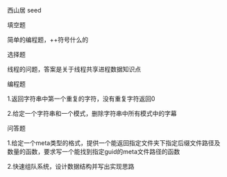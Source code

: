 西山居 seed

填空题

简单的编程题，++符号什么的

选择题

线程的问题，答案是关于线程共享进程数据知识点

编程题

1.返回字符串中第一个重复的字符，没有重复字符返回0

2.给定一个字符串和一个模式，删除字符串中所有模式中的字幕

问答题

1.给定一个meta类型的格式，提供一个能返回指定文件夹下指定后缀文件路径及数量的函数，要求写一个能找到指定guid的meta文件路径的函数

2.快速组队系统，设计数据结构并写出实现思路

